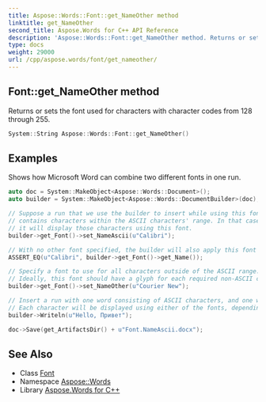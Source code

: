 ```yaml
---
title: Aspose::Words::Font::get_NameOther method
linktitle: get_NameOther
second_title: Aspose.Words for C++ API Reference
description: 'Aspose::Words::Font::get_NameOther method. Returns or sets the font used for characters with character codes from 128 through 255 in C++.'
type: docs
weight: 29000
url: /cpp/aspose.words/font/get_nameother/
---
```

## Font::get_NameOther method


Returns or sets the font used for characters with character codes from 128 through 255.

```cpp
System::String Aspose::Words::Font::get_NameOther()
```


## Examples



Shows how Microsoft Word can combine two different fonts in one run. 
```cpp
auto doc = System::MakeObject<Aspose::Words::Document>();
auto builder = System::MakeObject<Aspose::Words::DocumentBuilder>(doc);

// Suppose a run that we use the builder to insert while using this font configuration
// contains characters within the ASCII characters' range. In that case,
// it will display those characters using this font.
builder->get_Font()->set_NameAscii(u"Calibri");

// With no other font specified, the builder will also apply this font to all characters that it inserts.
ASSERT_EQ(u"Calibri", builder->get_Font()->get_Name());

// Specify a font to use for all characters outside of the ASCII range.
// Ideally, this font should have a glyph for each required non-ASCII character code.
builder->get_Font()->set_NameOther(u"Courier New");

// Insert a run with one word consisting of ASCII characters, and one word with all characters outside that range.
// Each character will be displayed using either of the fonts, depending on.
builder->Writeln(u"Hello, Привет");

doc->Save(get_ArtifactsDir() + u"Font.NameAscii.docx");
```

## See Also

* Class [Font](../)
* Namespace [Aspose::Words](../../)
* Library [Aspose.Words for C++](../../../)
